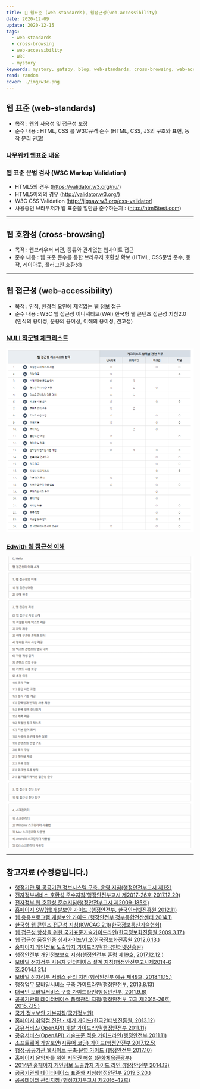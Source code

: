 ```yaml
---
title: 🧚 웹표준 (web-standards), 웹접근성(web-accessibility)
date: 2020-12-09
update: 2020-12-15
tags:
  - web-standards
  - cross-browsing
  - web-accessibility
  - W3C
  - mystory
keywords: mystory, gatsby, blog, web-standards, cross-browsing, web-accessibility, W3C
read: random
cover: ./img/w3c.png
---
```



## 웹 표준 (web-standards)
- 목적 : 웹의 사용성 및 접근성 보장
- 준수 내용 : HTML, CSS 를 W3C규격 준수 (HTML, CSS, JS의 구조와 표현, 동작 분리 권고)

### [나무위키 웹표준 내용](https://namu.wiki/w/%EC%9B%B9%20%ED%91%9C%EC%A4%80)


### 웹 표준 문법 검사 (W3C Markup Validation)
- HTML5의 경우 (https://validator.w3.org/nu/)
- HTML5이외의 경우 (http://validator.w3.org/)
- W3C CSS Validation (http://jigsaw.w3.org/css-validator)
- 사용중인 브라우저가 웹 표준을 얼만큼 준수하는지 : (http://html5test.com)

<hr />

## 웹 호환성 (cross-browsing)
- 목적 : 웹브라우저 버전, 종류와 관계없는 웹사이트 접근
- 준수 내용 : 웹 표준 준수를 통한 브라우저 호환성 확보 (HTML, CSS문법 준수, 동작, 레이아웃, 플러그인 호환성)


<hr />

## 웹 접근성 (web-accessibility)
- 목적 : 인적, 환경적 요인에 제약없는 웹 정보 접근
- 준수 내용 : W3C 웹 접근성 이니셔티브(WAI) 한국형 웹 콘텐츠 접근성 지침2.0 (인식의 용이성, 운용의 용이성, 이해의 용이성, 견고성)

### [NULI 직군별 체크리스트](https://nuli.navercorp.com/education)
![](img/2020-12-09-16-04-40.png)

### [Edwith 웹 접근성 이해](https://www.edwith.org/web-accessibility/joinLectures/23540)
![](img/2020-12-09-16-11-56.png)

<hr />

## 참고자료 (수정중입니다.)

- [행정기관 및 공공기관 정보시스템 구축․ 운영 지침(행정안전부고시 제1호)]()
- [전자정부서비스 호환성 준수지침(행정안전부고시 제2017-26호,2017.12.29)]()
- [전자정부 웹 호환성 준수지침(행정안전부고시 제2009-185호)]()
- [홈페이지 SW(웹)개발보안 가이드 (행정안전부, 한국인터넷진흥원 2012.11)]()
- [웹 응용프로그램 개발보안 가이드 (행정안전부 정부통합전산센터 2014.1)]()
- [한국형 웹 콘텐츠 접근성 지침(KWCAG 2.1)(한국정보통신기술협회)]()
- [웹 접근성 향상을 위한 국가표준기술가이드라인(한국정보화진흥원 2009.3.17.)](https://www.korea.kr/common/download.do?tblKey=EDN&fileId=195214)
- [웹 접근성 품질인증 심사가이드V1.2(한국정보화진흥원 2012.6.13.)]()
- [홈페이지 개인정보 노출방지 가이드라인(한국인터넷진흥원)]()
- [행정안전부 개인정보보호 지침(행정안전부 훈령 제19호, 2017.12.12.)]()
- [모바일 전자정부 사용자 인터페이스 설계 지침(행정안전부고시제2014-6호.2014.1.21.)]()
- [모바일 전자정부 서비스 관리 지침(행정안전부 예규 제49호, 2018.11.15.)]()
- [행정업무 모바일서비스 구축 가이드라인(행정안전부, 2013.8.13)]()
- [대국민 모바일서비스 구축 가이드라인(행정안전부, 2011.9.6)]()
- [공공기관의 데이터베이스 품질관리 지침(행정안전부 고지 제2015-26호, 2015.7.15.)]()
- [국가 정보보안 기본지침(국가정보원)]()
- [홈페이지 취약점 진단・제거 가이드(한국인터넷진흥원, 2013.12)]()
- [공유서비스(OpenAPI) 개발 가이드라인(행정안전부 2011.11)]()
- [공유서비스(OpenAPI) 기술표준 적용 가이드라인(행정안전부 2011.11)]()
- [소프트웨어 개발보안(시큐어 코딩) 가이드(행정안전부 2017.12.5)]()
- [행정‧공공기관 웹사이트 구축‧운영 가이드 (행정안전부 2017.10)]()
- [홈페이지 운영자를 위한 저작권 해설 (문화체육관광부)]()
- [2014년 홈페이지 개인정보 노출방지 가이드 라인 (행정안전부 2014.12)]()
- [공공기관의 데이터베이스 표준화 지침(행정안전부 2019.3.20.)]()
- [공공데이터 관리지침 (행정자치부고시 제2016-42호)]()

